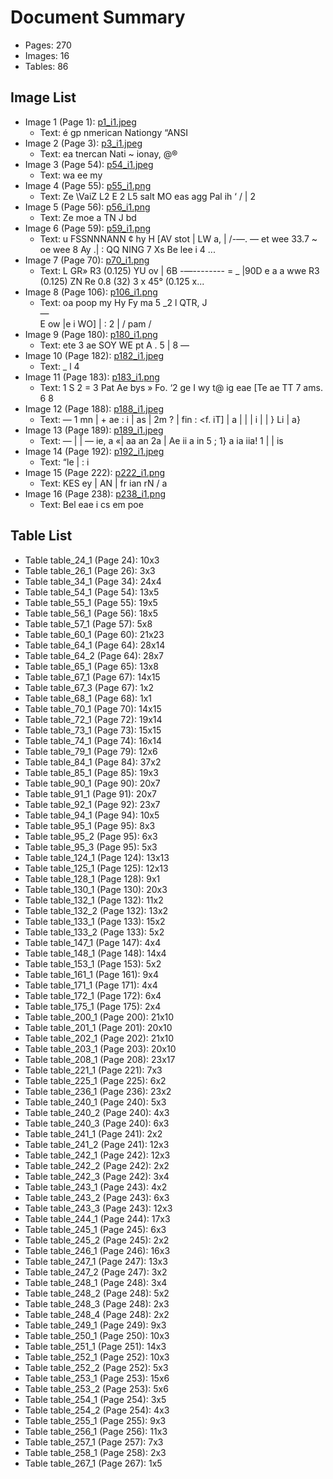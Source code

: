 # Document Summary

- Pages: 270
- Images: 16
- Tables: 86

## Image List

- Image 1 (Page 1): [p1_i1.jpeg](pdf_images/p1_i1.jpeg)
  - Text: é gp nmerican Nationgy
“ANSI
- Image 2 (Page 3): [p3_i1.jpeg](pdf_images/p3_i1.jpeg)
  - Text: ea tnercan Nati
~ ionay,
@®
- Image 3 (Page 54): [p54_i1.jpeg](pdf_images/p54_i1.jpeg)
  - Text: wa
ee my
- Image 4 (Page 55): [p55_i1.png](pdf_images/p55_i1.png)
  - Text: Ze
\VaiZ
L2 E 2 L5
salt MO
eas agg Pal
ih
‘ / | 2
- Image 5 (Page 56): [p56_i1.png](pdf_images/p56_i1.png)
  - Text: Ze
moe a
TN J bd
- Image 6 (Page 59): [p59_i1.png](pdf_images/p59_i1.png)
  - Text: u
FSSNNNANN ¢ hy
H [AV stot | LW
a, | /-—. — et
wee 33.7 ~ oe wee
8 Ay .|
:
QQ NING 7 Xs
Be lee
i 4 ...
- Image 7 (Page 70): [p70_i1.png](pdf_images/p70_i1.png)
  - Text: L
GR»
R3 (0.125)
YU
ov | 6B -—-------- = _ |90D
e a
a
wwe
R3 (0.125) ZN Re
0.8 (32) 3 x 45° (0.125 x...
- Image 8 (Page 106): [p106_i1.png](pdf_images/p106_i1.png)
  - Text: oa
poop
my Hy
Fy ma
5 _2
l
QTR,
J
\
— \
E ow |e
i WO] |
: 2 |
/
pam /
- Image 9 (Page 180): [p180_i1.png](pdf_images/p180_i1.png)
  - Text: ete
3 ae SOY WE
pt A .
5 | 8
—
- Image 10 (Page 182): [p182_i1.jpeg](pdf_images/p182_i1.jpeg)
  - Text: _ l
4
- Image 11 (Page 183): [p183_i1.png](pdf_images/p183_i1.png)
  - Text: 1
S
2 =
3 Pat
Ae bys » Fo.
‘2 ge
I wy t@
ig eae
[Te ae
TT 7
ams.
6 8
- Image 12 (Page 188): [p188_i1.jpeg](pdf_images/p188_i1.jpeg)
  - Text: —
1 mn
| +
ae
: i |
as
| 2m
?
|
fin :
<f.
iT] | a
| |
|
i
|
|
}
Li | a}
- Image 13 (Page 189): [p189_i1.jpeg](pdf_images/p189_i1.jpeg)
  - Text: —
| |
—
ie,
a «|
aa
an
2a |
Ae ii
a in 5
;
1} a
ia
iia!
1 |
| is
- Image 14 (Page 192): [p192_i1.jpeg](pdf_images/p192_i1.jpeg)
  - Text: “le
| :
i
- Image 15 (Page 222): [p222_i1.png](pdf_images/p222_i1.png)
  - Text: KES
ey
| AN | fr
ian rN /
a
- Image 16 (Page 238): [p238_i1.png](pdf_images/p238_i1.png)
  - Text: Bel
eae i
cs em poe

## Table List

- Table table_24_1 (Page 24): 10x3
- Table table_26_1 (Page 26): 3x3
- Table table_34_1 (Page 34): 24x4
- Table table_54_1 (Page 54): 13x5
- Table table_55_1 (Page 55): 19x5
- Table table_56_1 (Page 56): 18x5
- Table table_57_1 (Page 57): 5x8
- Table table_60_1 (Page 60): 21x23
- Table table_64_1 (Page 64): 28x14
- Table table_64_2 (Page 64): 28x7
- Table table_65_1 (Page 65): 13x8
- Table table_67_1 (Page 67): 14x15
- Table table_67_3 (Page 67): 1x2
- Table table_68_1 (Page 68): 1x1
- Table table_70_1 (Page 70): 14x15
- Table table_72_1 (Page 72): 19x14
- Table table_73_1 (Page 73): 15x15
- Table table_74_1 (Page 74): 16x14
- Table table_79_1 (Page 79): 12x6
- Table table_84_1 (Page 84): 37x2
- Table table_85_1 (Page 85): 19x3
- Table table_90_1 (Page 90): 20x7
- Table table_91_1 (Page 91): 20x7
- Table table_92_1 (Page 92): 23x7
- Table table_94_1 (Page 94): 10x5
- Table table_95_1 (Page 95): 8x3
- Table table_95_2 (Page 95): 6x3
- Table table_95_3 (Page 95): 5x3
- Table table_124_1 (Page 124): 13x13
- Table table_125_1 (Page 125): 12x13
- Table table_128_1 (Page 128): 9x1
- Table table_130_1 (Page 130): 20x3
- Table table_132_1 (Page 132): 11x2
- Table table_132_2 (Page 132): 13x2
- Table table_133_1 (Page 133): 15x2
- Table table_133_2 (Page 133): 5x2
- Table table_147_1 (Page 147): 4x4
- Table table_148_1 (Page 148): 14x4
- Table table_153_1 (Page 153): 5x2
- Table table_161_1 (Page 161): 9x4
- Table table_171_1 (Page 171): 4x4
- Table table_172_1 (Page 172): 6x4
- Table table_175_1 (Page 175): 2x4
- Table table_200_1 (Page 200): 21x10
- Table table_201_1 (Page 201): 20x10
- Table table_202_1 (Page 202): 21x10
- Table table_203_1 (Page 203): 20x10
- Table table_208_1 (Page 208): 23x17
- Table table_221_1 (Page 221): 7x3
- Table table_225_1 (Page 225): 6x2
- Table table_236_1 (Page 236): 23x2
- Table table_240_1 (Page 240): 5x3
- Table table_240_2 (Page 240): 4x3
- Table table_240_3 (Page 240): 6x3
- Table table_241_1 (Page 241): 2x2
- Table table_241_2 (Page 241): 12x3
- Table table_242_1 (Page 242): 12x3
- Table table_242_2 (Page 242): 2x2
- Table table_242_3 (Page 242): 3x4
- Table table_243_1 (Page 243): 4x2
- Table table_243_2 (Page 243): 6x3
- Table table_243_3 (Page 243): 12x3
- Table table_244_1 (Page 244): 17x3
- Table table_245_1 (Page 245): 6x3
- Table table_245_2 (Page 245): 2x2
- Table table_246_1 (Page 246): 16x3
- Table table_247_1 (Page 247): 13x3
- Table table_247_2 (Page 247): 3x2
- Table table_248_1 (Page 248): 3x4
- Table table_248_2 (Page 248): 5x2
- Table table_248_3 (Page 248): 2x3
- Table table_248_4 (Page 248): 2x2
- Table table_249_1 (Page 249): 9x3
- Table table_250_1 (Page 250): 10x3
- Table table_251_1 (Page 251): 14x3
- Table table_252_1 (Page 252): 10x3
- Table table_252_2 (Page 252): 5x3
- Table table_253_1 (Page 253): 15x6
- Table table_253_2 (Page 253): 5x6
- Table table_254_1 (Page 254): 3x5
- Table table_254_2 (Page 254): 4x3
- Table table_255_1 (Page 255): 9x3
- Table table_256_1 (Page 256): 11x3
- Table table_257_1 (Page 257): 7x3
- Table table_258_1 (Page 258): 2x3
- Table table_267_1 (Page 267): 1x5
